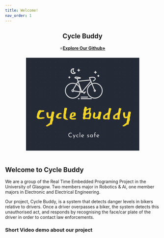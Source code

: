 ```yaml
---
title: Welcome!
nav_order: 1
---
```

<h2 align="center">Cycle Buddy</h2>  
<p align="center">
    ⭐️<a href="https://github.com/OmarJabri7/Cycle_Buddy"><strong>Explore Our Github»</strong></a>
    <br />
    <br />
    <img src="images/Logo.png" alt="Logo" >
    <br><br>
</p>
  
## Welcome to Cycle Buddy

We are a group of the Real Time Embedded Programing Project in the University of Glasgow.  Two members major in Robotics & Ai, one member majors in Electronic and Electrical Engineering.<br>

Our project, Cycle Buddy, is a system that detects danger levels in bikers relative to drivers. Once a driver overpasses a biker, the system detects this unauthorised act, and responds by recognising the face/car plate of the driver in order to contact law enforcements. <br />


### Short Video demo about our project 

